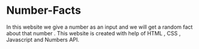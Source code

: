 # Number-Facts

In this website we give a number as an input and we will get a random fact about that number . This website is created with help of HTML , CSS , Javascript and Numbers API.
